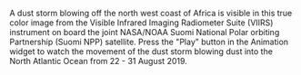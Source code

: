 A dust storm blowing off the north west coast of Africa is visible in this true color image from the Visible Infrared Imaging Radiometer Suite (VIIRS) instrument on board the joint NASA/NOAA Suomi National Polar orbiting Partnership (Suomi NPP) satellite. Press the "Play" button in the Animation widget to watch the movement of the dust storm blowing dust into the North Atlantic Ocean from 22 - 31 August 2019.
